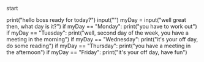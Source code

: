 start

print("hello boss ready for today?")
input("")
myDay = input("well great then, what day is it?")
if myDay == "Monday":
print("you have to work out")
if myDay == "Tuesday":
print("well, second day of the week, you have a meeting in the morning")
if myDay == "Wednesday":
print("it's your off day, do some reading")
if myDay == "Thursday":
print("you have a meeting in the afternoon")
if myDay == "Friday":
print("it's your off day, have fun")
